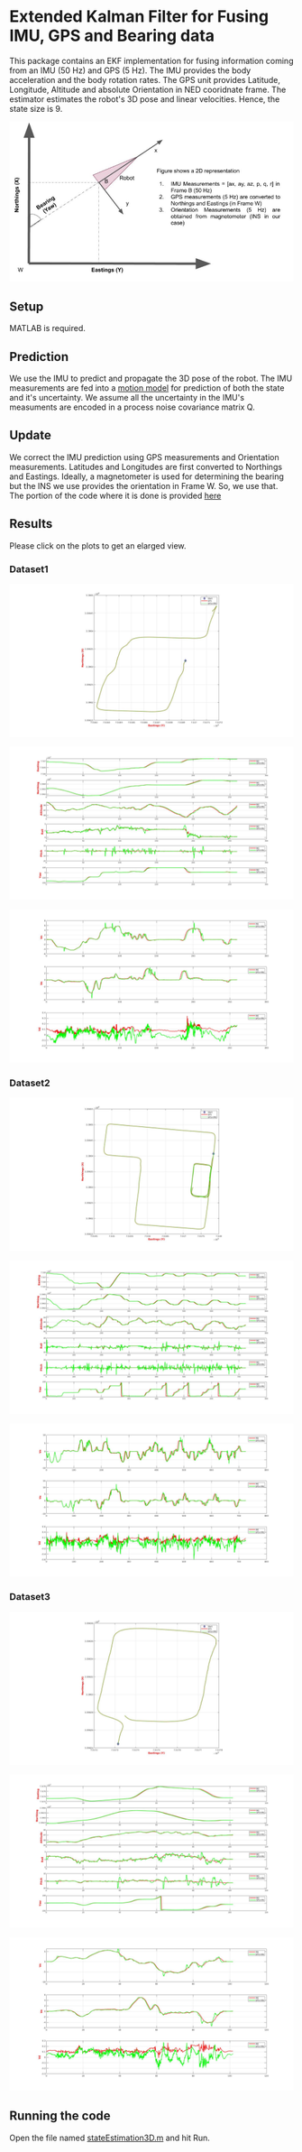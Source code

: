 # Extended Kalman Filter for Fusing IMU, GPS and Bearing data
This package contains an EKF implementation for fusing information coming from an IMU (50 Hz) and GPS (5 Hz). The IMU provides the body acceleration and the body rotation rates. The GPS unit provides Latitude, Longitude, Altitude and absolute Orientation in NED cooridnate frame. The estimator estimates the robot's 3D pose and linear velocities. Hence, the state size is 9.

![alt text](figures/schematic.jpg "Schematic")


## Setup
MATLAB is required. 

## Prediction
We use the IMU to predict and propagate the 3D pose of the robot. The IMU measurements are fed into a [motion model](https://github.com/amirx96/golfcart-gps-odom-ekf/blob/master/matlab-analysis/motion_model.m) for prediction of both the state and it's uncertainty. We assume all the uncertainty in the IMU's measuments are encoded in a process noise covariance matrix Q.

## Update
We correct the IMU prediction using GPS measurements and Orientation measurements. Latitudes and Longitudes are first converted to Northings and Eastings. Ideally, a magnetometer is used for determining the bearing but the INS we use provides the orientation in Frame W. So, we use that. The portion of the code where it is done is provided [here](https://github.com/amirx96/golfcart-gps-odom-ekf/blob/fd9d50f91709be9c295aee27ec22ead0fa7f0f59/matlab-analysis/stateEstimation3D.m#L106-L117)

## Results
Please click on the plots to get an elarged view.

### Dataset1
![alt text](figures/XYPlot.jpg "Schematic")

![alt text](figures/XYZRPYvsT.jpg "Schematic")

![alt text](figures/Vxyz.jpg "Schematic")

### Dataset2
![alt text](figures/XYPlot2.jpg "Schematic")

![alt text](figures/XYZRPYvsT2.jpg "Schematic")

![alt text](figures/Vxyz2.jpg "Schematic")

### Dataset3
![alt text](figures/XYPlot3.jpg "Schematic")

![alt text](figures/XYZRPYvsT3.jpg "Schematic")

![alt text](figures/Vxyz3.jpg "Schematic")


## Running the code
Open the file named [stateEstimation3D.m](https://github.com/amirx96/golfcart-gps-odom-ekf/blob/master/matlab-analysis/stateEstimation3D.m) and hit Run. 

